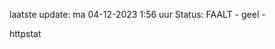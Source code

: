 laatste update: 
ma 04-12-2023  1:56   uur 
Status: FAALT - geel - 
<div class="service Y">httpstat</div>